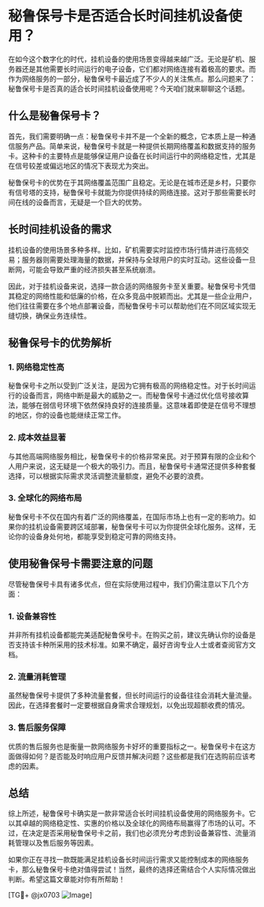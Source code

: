 # 秘鲁保号卡是否适合长时间挂机设备使用？

在如今这个数字化的时代，挂机设备的使用场景变得越来越广泛。无论是矿机、服务器还是其他需要长时间运行的电子设备，它们都对网络连接有着极高的要求。而作为网络服务的一部分，秘鲁保号卡最近成了不少人的关注焦点。那么问题来了：秘鲁保号卡是否真的适合长时间挂机设备使用呢？今天咱们就来聊聊这个话题。

## 什么是秘鲁保号卡？

首先，我们需要明确一点：秘鲁保号卡并不是一个全新的概念，它本质上是一种通信服务产品。简单来说，秘鲁保号卡就是一种提供长期网络覆盖和数据支持的服务卡。这种卡的主要特点是能够保证用户设备在长时间运行中的网络稳定性，尤其是在信号较差或偏远地区的情况下表现尤为突出。

秘鲁保号卡的优势在于其网络覆盖范围广且稳定。无论是在城市还是乡村，只要你有信号塔的支持，秘鲁保号卡就能为你提供持续的网络连接。这对于那些需要长时间在线的设备而言，无疑是一个巨大的优势。

## 长时间挂机设备的需求

挂机设备的使用场景多种多样。比如，矿机需要实时监控市场行情并进行高频交易；服务器则需要处理海量的数据，并保持与全球用户的实时互动。这些设备一旦断网，可能会导致严重的经济损失甚至系统崩溃。

因此，对于挂机设备来说，选择一款合适的网络服务卡至关重要。秘鲁保号卡凭借其稳定的网络性能和低廉的价格，在众多竞品中脱颖而出。尤其是一些企业用户，他们往往需要在多个地点部署设备，而秘鲁保号卡可以帮助他们在不同区域实现无缝切换，确保业务连续性。

## 秘鲁保号卡的优势解析

### 1. 网络稳定性高

秘鲁保号卡之所以受到广泛关注，是因为它拥有极高的网络稳定性。对于长时间运行的设备而言，网络中断是最大的威胁之一。而秘鲁保号卡通过优化信号接收算法，能够在弱信号环境下依然保持良好的连接质量。这意味着即使是在信号不理想的地区，你的设备也能继续正常工作。

### 2. 成本效益显著

与其他高端网络服务相比，秘鲁保号卡的价格非常亲民。对于预算有限的企业和个人用户来说，这无疑是一个极大的吸引力。而且，秘鲁保号卡通常还提供多种套餐选择，可以根据实际需求灵活调整流量额度，避免不必要的浪费。

### 3. 全球化的网络布局

秘鲁保号卡不仅在国内有着广泛的网络覆盖，在国际市场上也有一定的影响力。如果你的挂机设备需要跨区域部署，秘鲁保号卡可以为你提供全球化服务。这样，无论你的设备身处何地，都能享受到稳定可靠的网络支持。

## 使用秘鲁保号卡需要注意的问题

尽管秘鲁保号卡具有诸多优点，但在实际使用过程中，我们仍需注意以下几个方面：

### 1. 设备兼容性

并非所有挂机设备都能完美适配秘鲁保号卡。在购买之前，建议先确认你的设备是否支持该卡种所采用的技术标准。如果不确定，最好咨询专业人士或者查阅官方文档。

### 2. 流量消耗管理

虽然秘鲁保号卡提供了多种流量套餐，但长时间运行的设备往往会消耗大量流量。因此，在选择套餐时一定要根据自身需求合理规划，以免出现超额收费的情况。

### 3. 售后服务保障

优质的售后服务也是衡量一款网络服务卡好坏的重要指标之一。秘鲁保号卡在这方面做得如何？是否能及时响应用户反馈并解决问题？这些都是我们在选购前应该考虑的因素。

## 总结

综上所述，秘鲁保号卡确实是一款非常适合长时间挂机设备使用的网络服务卡。它以其卓越的网络稳定性、实惠的价格以及全球化的网络布局赢得了市场的认可。不过，在决定是否采用秘鲁保号卡之前，我们也必须充分考虑到设备兼容性、流量消耗管理以及售后服务等因素。

如果你正在寻找一款既能满足挂机设备长时间运行需求又能控制成本的网络服务卡，那么秘鲁保号卡绝对值得尝试！当然，最终的选择还需结合个人实际情况做出判断。希望这篇文章能对你有所帮助！

[TG💪+ @jx0703 ![Image](https://github.com/user-attachments/assets/dbca1d08-cadb-493c-b0ec-ad6f7a83f270)]
